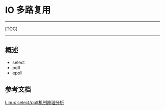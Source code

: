 # IO 多路复用

---

[TOC]

---



## 概述

- select 
- poll
- epoll





## 参考文档

[Linux select/poll机制原理分析](https://www.cnblogs.com/LoyenWang/p/12622904.html)